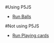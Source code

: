 #Using P5JS
 - [Run Balls](/Balls/index.html)
  
#Not using P5JS
 - [Run Playing cards](/playingcard/index.html)